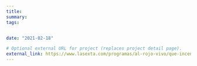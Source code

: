 ```yaml
---
title: 
summary: 
tags:


date: "2021-02-18"

# Optional external URL for project (replaces project detail page).
external_link: https://www.lasexta.com/programas/al-rojo-vivo/que-incendio-sexta-generacion-que-tan-dificil-extinguir-sierra-bermeja_20210913613f271b9b465a0001b054f7.html
---
```

